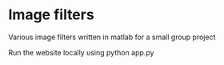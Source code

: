 # Image filters

Various image filters written in matlab for a small group project

Run the website locally using python app.py
